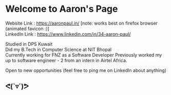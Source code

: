 # Welcome to Aaron's Page 
Website Link : https://aaronpaul.in/   [note: works best on firefox browser (animated favicon :)]  \
LinkedIn Link : https://www.linkedin.com/in/34-aaron-paul/

Studied in DPS Kuwait  \
Did my B.Tech in Computer Science at NIT Bhopal   \
Currently working for FNZ as a Software Developer 
Previously worked my up to software engineer - 2 from an intern in Airtel Africa.

Open to new opportunities (feel free to ping me on LinkedIn about anything)

## ᕙ(`▿´)ᕗ
